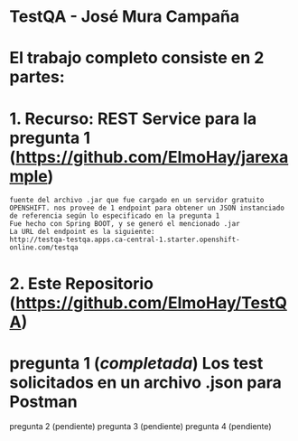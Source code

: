 # TestQA - José Mura Campaña
# El trabajo completo consiste en 2 partes:

# 1. Recurso: REST Service para la pregunta 1 (https://github.com/ElmoHay/jarexample)
    fuente del archivo .jar que fue cargado en un servidor gratuito OPENSHIFT. nos provee de 1 endpoint para obtener un JSON instanciado de referencia según lo especificado en la pregunta 1
    Fue hecho con Spring BOOT, y se generó el mencionado .jar
    La URL del endpoint es la siguiente:
    http://testqa-testqa.apps.ca-central-1.starter.openshift-online.com/testqa

# 2. Este Repositorio (https://github.com/ElmoHay/TestQA)
#  pregunta 1 (*completada*) Los test solicitados en un archivo .json para Postman
  pregunta 2 (pendiente)
  pregunta 3 (pendiente)
  pregunta 4 (pendiente)
